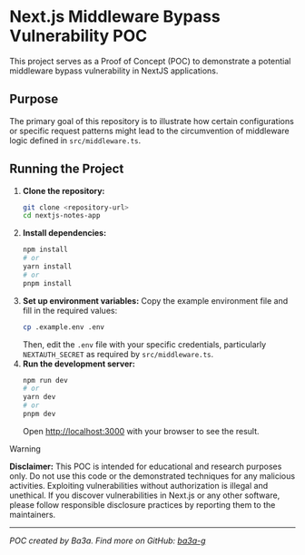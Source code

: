 # Next.js Middleware Bypass Vulnerability POC

This project serves as a Proof of Concept (POC) to demonstrate a potential middleware bypass vulnerability in NextJS applications.

## Purpose

The primary goal of this repository is to illustrate how certain configurations or specific request patterns might lead to the circumvention of middleware logic defined in `src/middleware.ts`.

## Running the Project

1.  **Clone the repository:**
    ```bash
    git clone <repository-url>
    cd nextjs-notes-app
    ```
2.  **Install dependencies:**
    ```bash
    npm install
    # or
    yarn install
    # or
    pnpm install
    ```
3.  **Set up environment variables:**
    Copy the example environment file and fill in the required values:
    ```bash
    cp .example.env .env
    ```
    Then, edit the `.env` file with your specific credentials, particularly `NEXTAUTH_SECRET` as required by `src/middleware.ts`.
4.  **Run the development server:**
    ```bash
    npm run dev
    # or
    yarn dev
    # or
    pnpm dev
    ```
    Open [http://localhost:3000](http://localhost:3000) with your browser to see the result.

> [!WARNING]
> **Disclaimer:** This POC is intended for educational and research purposes only. Do not use this code or the demonstrated techniques for any malicious activities. Exploiting vulnerabilities without authorization is illegal and unethical. If you discover vulnerabilities in Next.js or any other software, please follow responsible disclosure practices by reporting them to the maintainers.

---

*POC created by Ba3a.*
*Find more on GitHub: [ba3a-g](https://github.com/ba3a-g)*